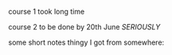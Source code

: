 course 1 took long time

course 2 to be done by 20th June *SERIOUSLY*

some short notes thingy I got from somewhere:
